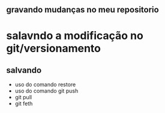 ## gravando mudanças no meu repositorio

# salavndo a modificação no git/versionamento
## salvando 

* uso do comando restore
* uso do comando git push
* git pull
* git feth
